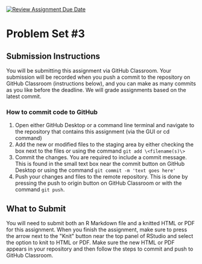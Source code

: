 [![Review Assignment Due Date](https://classroom.github.com/assets/deadline-readme-button-24ddc0f5d75046c5622901739e7c5dd533143b0c8e959d652212380cedb1ea36.svg)](https://classroom.github.com/a/2hLIMaTZ)
# Problem Set #3

## Submission Instructions 
You will be submitting this assignment via GitHub Classroom. Your submission will be recorded when you push a commit to the repository on GitHub Classroom (instructions below), and you can make as many commits as you like before the deadline. We will grade assignments based on the latest commit.

### How to commit code to GitHub

1.  Open either GitHub Desktop or a command line terminal and navigate to the repository that contains this assignment (via the GUI or cd command)
2.  Add the new or modified files to the staging area by either checking the box next to the files or using the command `git add \<filename(s)\>`
3.  Commit the changes. You are required to include a commit message. This is found in the small text box near the commit button on GitHub Desktop or using the command `git commit -m 'text goes here'`
4.  Push your changes and files to the remote repository. This is done by pressing the push to origin button on GitHub Classroom or with the command `git push`.

## What to Submit
You will need to submit both an R Markdown file and a knitted HTML or PDF for this assignment. When you finish the assignment, make sure to press the arrow next to the "Knit" button near the top panel of RStudio and select the option to knit to HTML or PDF. Make sure the new HTML or PDF appears in your repository and then follow the steps to commit and push to GitHub Classroom.
